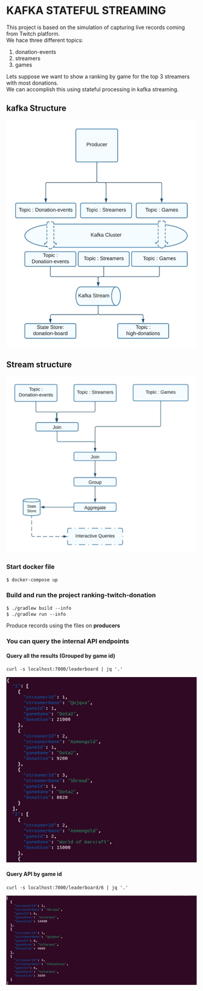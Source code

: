 # KAFKA STATEFUL STREAMING

This project is based on the simulation of capturing live records coming from Twitch platform. <br>
We hace three different topics:

1. donation-events
2. streamers
3. games

Lets suppose we want to show a ranking by game for the top 3 streamers with most donations. <br>
We can accomplish this using stateful processing in kafka streaming.

## kafka Structure

![Kafka structure](./assets/KafkaStructure.jpeg)

## Stream structure

![Stream structure](./assets/KafkaStream.jpeg)

### Start docker file

```
$ docker-compose up
```

### Build and run the project ranking-twitch-donation

```
$ ./gradlew build --info
$ ./gradlew run --info
```

Produce records using the files on **producers** <br>

### You can query the internal API endpoints

#### Query all the results (Grouped by game id)

```
curl -s localhost:7000/leaderboard | jq '.'
```

![All results](./assets/allResults.jpg)

#### Query API by game id

```
curl -s localhost:7000/leaderboard/6 | jq '.'
```

![All results](./assets/resultsById.jpg)
